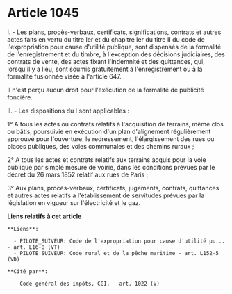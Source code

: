 # Article 1045

I. - Les plans, procès-verbaux, certificats, significations, contrats et autres actes faits en vertu du titre Ier et du
chapitre Ier du titre II du code de l'expropriation pour cause d'utilité publique, sont dispensés de la formalité de
l'enregistrement et du timbre, à l'exception des décisions judiciaires, des contrats de vente, des actes fixant l'indemnité
et des quittances, qui, lorsqu'il y a lieu, sont soumis gratuitement à l'enregistrement ou à la formalité fusionnée visée à
l'article 647.

Il n'est perçu aucun droit pour l'exécution de la formalité de publicité foncière.

II. - Les dispositions du I sont applicables :

1° A tous les actes ou contrats relatifs à l'acquisition de terrains, même clos ou bâtis, poursuivie en exécution d'un plan
d'alignement régulièrement approuvé pour l'ouverture, le redressement, l'élargissement des rues ou places publiques, des
voies communales et des chemins ruraux ;

2° A tous les actes et contrats relatifs aux terrains acquis pour la voie publique par simple mesure de voirie, dans les
conditions prévues par le décret du 26 mars 1852 relatif aux rues de Paris ;

3° Aux plans, procès-verbaux, certificats, jugements, contrats, quittances et autres actes relatifs à l'établissement de
servitudes prévues par la législation en vigueur sur l'électricité et le gaz.

**Liens relatifs à cet article**

	**Liens**:

	  - PILOTE_SUIVEUR: Code de l'expropriation pour cause d'utilité pu... - art. L16-8 (VT)
	  - PILOTE_SUIVEUR: Code rural et de la pêche maritime - art. L152-5 (VD)

	**Cité par**:

	  - Code général des impôts, CGI. - art. 1022 (V)
